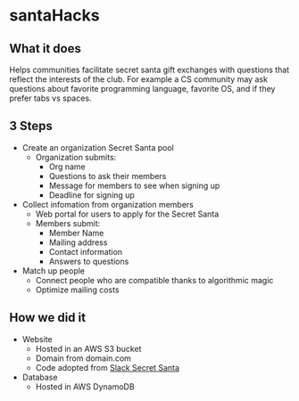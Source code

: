 # santaHacks
## What it does
Helps communities facilitate secret santa gift exchanges with questions that reflect the interests of the club.
For example a CS community may ask questions about favorite programming language, favorite OS, and if they prefer tabs vs spaces.

## 3 Steps
- Create an organization Secret Santa pool
    - Organization submits:
        - Org name
        - Questions to ask their members
        - Message for members to see when signing up
        - Deadline for signing up
- Collect infomation from organization members
    - Web portal for users to apply for the Secret Santa
    - Members submit:
        - Member Name
        - Mailing address
        - Contact information
        - Answers to questions
- Match up people
    - Connect people who are compatible thanks to algorithmic magic
    - Optimize mailing costs

## How we did it
- Website
    - Hosted in an AWS S3 bucket
    - Domain from domain.com
    - Code adopted from [Slack Secret Santa](https://github.com/jolicode/slack-secret-santa/)
- Database
    - Hosted in AWS DynamoDB